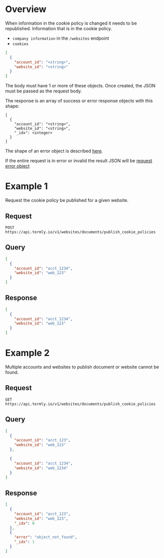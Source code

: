 # Overview

When information in the cookie policy is changed it needs to be republished.  Information that is in the cookie policy.

* `company information` in the `/websites` endpoint
* `cookies`

```JSON
[
  {
    "account_id": "<string>",
    "website_id": "<string>"
  }
]
```

The body must have 1 or more of these objects.  Once created, the JSON must be passed as the request body.

The response is an array of success or error response objects with this shape:

```
[
  {
    "account_id": "<string>",
    "website_id": "<string>",
    "_idx": <integer>
  }
]
```

The shape of an error object is described [here](../error_object.md#post-put-delete-error-object).

If the entire request is in error or invalid the result JSON will be [request error object](../request_errors.md)


# Example 1

Request the cookie policy be published for a given website.

## Request

```
POST https://api.termly.io/v1/websites/documents/publish_cookie_policies
``` 

## Query

```JSON
[
  {
    "account_id": "acct_1234",
    "website_id": "web_123"
  }
]
```

## Response

```JSON
[
  {
    "account_id": "acct_1234",
    "website_id": "web_123"
  }
]
```

# Example 2

Multiple accounts and websites to publish document or website cannot be found.

## Request

```
GET https://api.termly.io/v1/websites/documents/publish_cookie_policies
``` 

## Query

```JSON
[
  {
    "account_id": "acct_123",
    "website_id": "web_123"
  },

  {
    "account_id": "acct_1234",
    "website_id": "web_1234"
  }
]
```

## Response

```JSON
[
  {
    "account_id": "acct_123",
    "website_id": "web_123",
    "_idx": 0
  },
  {
    "error": "object_not_found",
    "_idx": 1
  }
]
```
